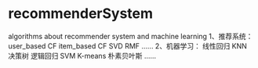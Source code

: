 # recommenderSystem
algorithms about recommender system and machine learning
1、推荐系统：
user_based CF
item_based CF
SVD
RMF
......
2、机器学习：
线性回归
KNN
决策树
逻辑回归
SVM
K-means
朴素贝叶斯
......

